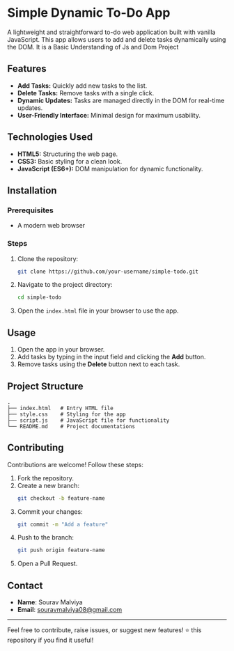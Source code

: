# Simple Dynamic To-Do App

A lightweight and straightforward to-do web application built with vanilla JavaScript. This app allows users to add and delete tasks dynamically using the DOM.
It is a Basic Understanding of Js and Dom Project 

## Features

- **Add Tasks:** Quickly add new tasks to the list.
- **Delete Tasks:** Remove tasks with a single click.
- **Dynamic Updates:** Tasks are managed directly in the DOM for real-time updates.
- **User-Friendly Interface:** Minimal design for maximum usability.

## Technologies Used

- **HTML5:** Structuring the web page.
- **CSS3:** Basic styling for a clean look.
- **JavaScript (ES6+):** DOM manipulation for dynamic functionality.

## Installation

### Prerequisites
- A modern web browser

### Steps
1. Clone the repository:
   ```bash
   git clone https://github.com/your-username/simple-todo.git
   ```
2. Navigate to the project directory:
   ```bash
   cd simple-todo
   ```
3. Open the `index.html` file in your browser to use the app.

## Usage

1. Open the app in your browser.
2. Add tasks by typing in the input field and clicking the **Add** button.
3. Remove tasks using the **Delete** button next to each task.

## Project Structure

```plaintext
.
├── index.html   # Entry HTML file
├── style.css    # Styling for the app
├── script.js    # JavaScript file for functionality
└── README.md    # Project documentations
```



## Contributing

Contributions are welcome! Follow these steps:
1. Fork the repository.
2. Create a new branch:
   ```bash
   git checkout -b feature-name
   ```
3. Commit your changes:
   ```bash
   git commit -m "Add a feature"
   ```
4. Push to the branch:
   ```bash
   git push origin feature-name
   ```
5. Open a Pull Request.



## Contact

- **Name**: Sourav Malviya
- **Email**: souravmalviya08@gmail.com

---

Feel free to contribute, raise issues, or suggest new features! ⭐ this repository if you find it useful!
